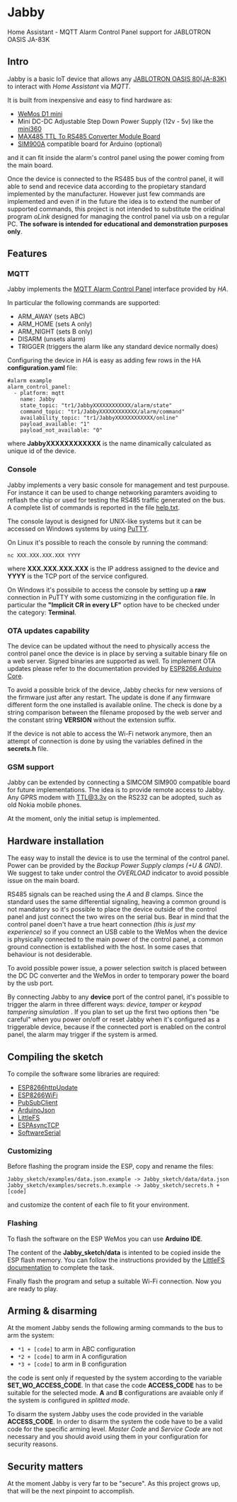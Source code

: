 # Jabby
Home Assistant - MQTT Alarm Control Panel support for JABLOTRON OASIS JA-83K

## Intro
Jabby is a basic IoT device that allows any [JABLOTRON OASIS 80(JA-83K)](https://www.jablotron.com/en/about-jablotron/downloads/?level1=2507&level2=2510&_level1=2507&_level2=&_level3=&do=downloadFilterForm-submit) to interact with _Home Assistant_ via _MQTT_.

It is built from inexpensive and easy to find hardware as:
- [WeMos D1 mini](https://www.wemos.cc/en/latest/d1/d1_mini.html) 
- Mini DC-DC Adjustable Step Down Power Supply (12v - 5v) like the [mini360](https://www.google.com/search?q=dc+dc+mini360)
- [MAX485 TTL To RS485 Converter Module Board](https://www.google.com/search?q=MAX485+TTL+To+RS485+Converter+Module+Board)
- [SIM900A](https://simcom.ee/modules/gsm-gprs/sim900/) compatible board for Arduino (optional)

and it can fit inside the alarm's control panel using the power coming from the main board.

Once the device is connected to the RS485 bus of the control panel, it will able to send and recevice data according to the propietary standard implemented by the manufacturer. However just few commands are implemented and even if in the future the idea is to extend the number of supported commands, this project is not intended to substitute the oridinal program _oLink_ designed for managing the control panel via usb on a regular PC. **The sofware is intended for educational and demonstration purposes only**.

## Features
### MQTT
Jabby implements the [MQTT Alarm Control Panel](https://www.home-assistant.io/integrations/alarm_control_panel.mqtt) interface provided by _HA_.

In particular the following commands are supported:
- ARM_AWAY (sets ABC)
- ARM_HOME (sets A only)
- ARM_NIGHT (sets B only)
- DISARM (unsets alarm)
- TRIGGER (triggers the alarm like any standard device normally does)

Configuring the device in _HA_ is easy as adding few rows in the HA **configuration.yaml** file:

```
#alarm example
alarm_control_panel:
  - platform: mqtt
    name: Jabby
    state_topic: "tr1/JabbyXXXXXXXXXXXX/alarm/state"
    command_topic: "tr1/JabbyXXXXXXXXXXXX/alarm/command"
    availability_topic: "tr1/JabbyXXXXXXXXXXXX/online"
    payload_available: "1"
    payload_not_available: "0"
```

where **JabbyXXXXXXXXXXXX** is the name dinamically calculated as unique id of the device.

### Console
Jabby implements a very basic console for management and test purpouse. For instance it can be used to change networking paramters avoiding to reflash the chip or used for testing the RS485 traffic generated on the bus. A complete list of commands is reported in the file [help.txt](Jabby_sketch/data/help.txt).

The console layout is designed for UNIX-like systems but it can be accessed on Windows systems by using [PuTTY](https://www.putty.org/).

On Linux it's possible to reach the console by running the command:

`nc XXX.XXX.XXX.XXX YYYY`

where **XXX.XXX.XXX.XXX** is the IP address assigned to the device and **YYYY** is the TCP port of the service configured. 

On Windows it's possibile to access the console by setting up a **raw** connection in PuTTY with some customizing in the configuration file. In particular the **"Implicit CR in every LF"** option have to be checked under the category: **Terminal**. 

### OTA updates capability
The device can be updated without the need to physically access the control panel once the device is in place by serving a suitable binary file on a web server. Signed binaries are supported as well. To implement OTA updates please refer to the documentation provided by [ESP8266 Arduino Core](https://arduino-esp8266.readthedocs.io/en/latest/ota_updates/readme.html).

To avoid a possible brick of the device, Jabby checks for new versions of the firmware just after any restart. The update is done if any firmware different form the one installed is available online. The check is done by a string comparison between the filename proposed by the web server and the constant string **VERSION** without the extension suffix.

If the device is not able to access the Wi-Fi network anymore, then an attempt of connection is done by using the variables defined in the **secrets.h** file.

### GSM support
Jabby can be extended by connecting a SIMCOM SIM900 compatible board for future implementations. The idea is to provide remote access to Jabby. Any GPRS modem with TTL@3.3v on the RS232 can be adopted, such as old Nokia mobile phones.

At the moment, only the initial setup is implemented.

## Hardware installation
The easy way to install the device is to use the terminal of the control panel. Power can be provided by the _Backup Power Supply clamps (+U & GND)_. We suggest to take under control the _OVERLOAD_ indicator to avoid possible issue on the main board.

RS485 signals can be reached using the _A_ and _B_ clamps. Since the standard uses the same differential signaling, heaving a common ground is not mandatory so it's possible to place the device outside of the control panel and just connect the two wires on the serial bus. Bear in mind that the control panel doen't have a true heart connection _(this is just my experience)_ so if you connect an USB cable to the WeMos when the device is physically connected to the main power of the control panel, a common ground connection is extablished with the host. In some cases that behaviour is not desiderable.

To avoid possible power issue, a power selection switch is placed between the DC DC converter and the WeMos in order to temporary power the board by the usb port.

By connecting Jabby to any **device** port of the control panel, it's possible to trigger the alarm in three different ways: _device_, _tamper_ or _keypad tampering simulation_ . If you plan to set up the first two options then "be careful" when you power on/off or reset Jabby when it's configured as a triggerable device, because if the connected port is enabled on the control panel, the alarm may trigger if the system is armed.

## Compiling the sketch
To compile the software some libraries are required:
- [ESP8266httpUpdate](https://github.com/esp8266/Arduino/tree/master/libraries/ESP8266httpUpdate)
- [ESP8266WiFi](https://arduino-esp8266.readthedocs.io/en/latest/esp8266wifi/readme.html)
- [PubSubClient](https://pubsubclient.knolleary.net/)
- [ArduinoJson](https://arduinojson.org/)
- [LittleFS](https://arduino-esp8266.readthedocs.io/en/latest/filesystem.html)
- [ESPAsyncTCP](https://github.com/me-no-dev/ESPAsyncTCP)
- [SoftwareSerial](https://github.com/plerup/espsoftwareserial/)

### Customizing
Before flashing the program inside the ESP, copy and rename the files:
```
Jabby_sketch/examples/data.json.example -> Jabby_sketch/data/data.json
Jabby_sketch/examples/secrets.h.example -> Jabby_sketch/secrets.h + [code]
```
and customize the content of each file to fit your environment.

### Flashing
To flash the software on the ESP WeMos you can use **Arduino IDE**.

The content of the **Jabby_sketch/data** is intented to be copied inside the ESP flash memory. You can follow the instructions provided by the [LittleFS documentation](https://arduino-esp8266.readthedocs.io/en/latest/filesystem.html) to complete the task.

Finally flash the program and setup a suitable Wi-Fi connection. Now you are ready to play.

## Arming & disarming
At the moment Jabby sends the following arming commands to the bus to arm the system:
- `*1 + [code]` to arm in ABC configuration
- `*2 + [code]` to arm in A configuration
- `*3 + [code]` to arm in B configuration

the code is sent only if requested by the system according to the variable **SET_WO_ACCESS_CODE**. In that case the code **ACCESS_CODE** has to be suitable for the selected mode.
**A** and **B** configurations are avaiable only if the system is configured in _splitted mode_.

To disarm the system Jabby uses the code provided in the variable **ACCESS_CODE**. In order to disarm the system the code have to be a valid code for the specific arming level. _Master Code_ and _Service Code_ are not necessary and you should avoid using them in your configuration for security reasons. 

## Security matters
At the moment Jabby is very far to be "secure". As this project grows up, that will be the next pinpoint to accomplish.
